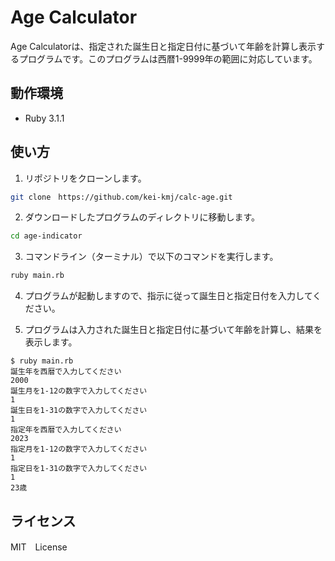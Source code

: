 # Age Calculator

Age Calculatorは、指定された誕生日と指定日付に基づいて年齢を計算し表示するプログラムです。このプログラムは西暦1-9999年の範囲に対応しています。

## 動作環境
- Ruby 3.1.1
## 使い方
1. リポジトリをクローンします。
```bash
git clone　https://github.com/kei-kmj/calc-age.git
```

2. ダウンロードしたプログラムのディレクトリに移動します。
```bash
cd age-indicator
```
3. コマンドライン（ターミナル）で以下のコマンドを実行します。
```bash
ruby main.rb
```
4. プログラムが起動しますので、指示に従って誕生日と指定日付を入力してください。

5. プログラムは入力された誕生日と指定日付に基づいて年齢を計算し、結果を表示します。
```
$ ruby main.rb
誕生年を西暦で入力してください
2000
誕生月を1-12の数字で入力してください
1
誕生日を1-31の数字で入力してください
1
指定年を西暦で入力してください
2023
指定月を1-12の数字で入力してください
1
指定日を1-31の数字で入力してください
1
23歳
```

## ライセンス
MIT　License